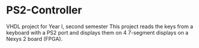 # PS2-Controller
VHDL project for Year I, second semester
This project reads the keys from a keyboard with a PS2 port and displays them on 4 7-segment displays on a Nexys 2 board (FPGA).

